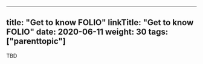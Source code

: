 
---
title: "Get to know FOLIO"
linkTitle: "Get to know FOLIO"
date: 2020-06-11
weight: 30
tags: ["parenttopic"]
---

TBD

